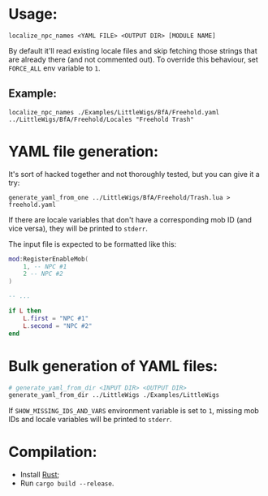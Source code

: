 # Usage:

    localize_npc_names <YAML FILE> <OUTPUT DIR> [MODULE NAME]

By default it'll read existing locale files and skip fetching those strings that are already there (and not commented out). To override this behaviour, set `FORCE_ALL` env variable to `1`.


## Example:

    localize_npc_names ./Examples/LittleWigs/BfA/Freehold.yaml ../LittleWigs/BfA/Freehold/Locales "Freehold Trash"


# YAML file generation:

It's sort of hacked together and not thoroughly tested, but you can give it a try:

    generate_yaml_from_one ../LittleWigs/BfA/Freehold/Trash.lua > freehold.yaml

If there are locale variables that don't have a corresponding mob ID (and vice versa), they will be printed to `stderr`.

The input file is expected to be formatted like this:

```lua
mod:RegisterEnableMob(
	1, -- NPC #1
	2 -- NPC #2
)

-- ...

if L then
	L.first = "NPC #1"
	L.second = "NPC #2"
end
```

# Bulk generation of YAML files:

```bash
# generate_yaml_from_dir <INPUT DIR> <OUTPUT DIR>
generate_yaml_from_dir ../LittleWigs ./Examples/LittleWigs
```

If `SHOW_MISSING_IDS_AND_VARS` environment variable is set to `1`, missing mob IDs and locale variables will be printed to `stderr`.

# Compilation:

- Install [Rust](https://www.rust-lang.org/);
- Run `cargo build --release`.
